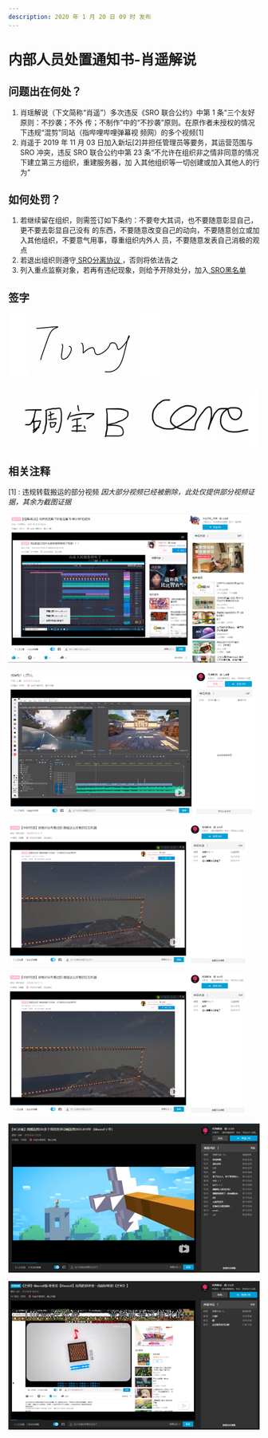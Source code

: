 ```yaml
---
description: 2020 年 1 月 20 日 09 时 发布
---
```


# 内部人员处置通知书-肖遥解说

## 问题出在何处？

1. 肖瑶解说（下文简称“肖遥”）多次违反《SRO 联合公约》中第 1 条“三个友好原则：不抄袭；不外 传；不制作”中的“不抄袭”原则。在原作者未授权的情况下违规“混剪”同站（指哔哩哔哩弹幕视 频网）的多个视频\[1\] 
2. 肖遥于 2019 年 11 月 03 日加入新坛\[2\]并担任管理员等要务，其运营范围与 SRO 冲突，违反 SRO 联合公约中第 23 条“不允许在组织非之情非同意的情况下建立第三方组织，重建服务器，加 入其他组织等一切创建或加入其他人的行为”

## 如何处罚？

1. 若继续留在组织，则需签订如下条约：不要夸大其词，也不要随意彰显自己，更不要去彰显自己没有 的东西，不要随意改变自己的动向，不要随意创立或加入其他组织，不要意气用事，尊重组织内外人 员，不要随意发表自己消极的观点
2. 若退出组织则遵守[ SRO分离协议 ](https://sromc.cn/lian-he-gong-yue#fen-li-xie-yi)，否则将依法告之
3. 列入重点监察对象，若再有违纪现象，则给予开除处分，加入[ SRO黑名单 ](https://sromc.cn/zu-zhi-hei-ming-dan/ren-yuan-hei-ming-dan)

## 签字

![SRO &#x8D1F;&#x8D23;&#x4EBA;&#xFF1A;Tony](../.gitbook/assets/qq-jie-tu-20191215140057.png)

![SRO &#x5E38;&#x59D4;&#xFF1A;&#x7889;&#x5B9D;&#x3001;&#x6838;&#x5FC3;](../.gitbook/assets/qq-jie-tu-20191215140052.png)

## 相关注释

\[1\] : 违规转载搬运的部分视频 _因大部分视频已经被删除，此处仅提供部分视频证据，其余为截图证据_ 



![&#x968F;&#x610F;&#x6DF7;&#x526A;&#x540C;&#x7AD9;&#x4ED6;&#x4EBA;&#x4F5C;&#x54C1;\[av67827502&#x3001;av67228749\]](../.gitbook/assets/tu-pian-2.png)

![&#x968F;&#x610F;&#x6DF7;&#x526A;&#x540C;&#x7AD9;&#x4ED6;&#x4EBA;&#x4F5C;&#x54C1;\[av67827502&#x3001;av67228749\]](../.gitbook/assets/tu-pian-3.png)

![&#x968F;&#x610F;&#x6DF7;&#x526A;&#x540C;&#x7AD9;&#x4ED6;&#x4EBA;&#x4F5C;&#x54C1;\[av67827502&#x3001;av67228749\]](../.gitbook/assets/tu-pian-4%20%281%29.png)

![&#x968F;&#x610F;&#x6DF7;&#x526A;&#x540C;&#x7AD9;&#x4ED6;&#x4EBA;&#x4F5C;&#x54C1;\[av67827502&#x3001;av67228749\]](../.gitbook/assets/tu-pian-4.png)

![&#x968F;&#x610F;&#x6DF7;&#x526A;Youtuber&#x53CA;Minecraft&#x5B98;&#x65B9;&#x4F5C;&#x54C1;\[av63506216\]](../.gitbook/assets/tu-pian-5.png)

![&#x968F;&#x610F;&#x4F7F;&#x7528;&#x4ED6;&#x4EBA;&#x89C6;&#x9891;/&#x97F3;&#x9891;&#x8FDB;&#x884C;&#x7FFB;&#x5531;](../.gitbook/assets/tu-pian-6.png)

